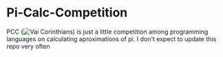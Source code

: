 # Pi-Calc-Competition
PCC (![Vai Corinthians](https://www.youtube.com/watch?v=o5B3LU5AZTg)) is just a little competition among programming languages on calculating aproximations of pi. I don't expect to update this repo very often
